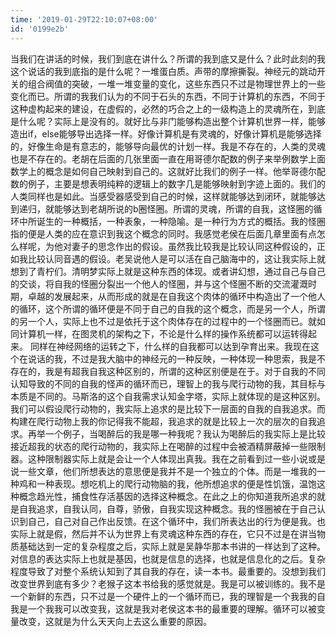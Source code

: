 ```yaml
---
time: '2019-01-29T22:10:07+08:00'
id: '0199e2b'
---
```


当我们在讲话的时候，我们到底在讲什么？所谓的我到底又是什么？此时此刻的我这个说话的我到底指的是什么呢？一堆蛋白质。声带的摩擦撕裂。神经元的跳动开关的组合阀值的突破，一堆一堆变量的变化，这些东西只不过是物理世界上的一些变化而已。所谓的我我们认为的不同于石头的东西，不同于计算机的东西，不同于这种虚构起来的建设，在虚假的，必然的巧合之上的一级构造上的灵魂所在，到底是什么呢？实际上是没有的。就好比与非门能够构造出整个计算机世界一样，能够造出if，else能够导出选择一样。好像计算机是有灵魂的，好像计算机是能够选择的，好像生命是有意志的，能够导向最优的计划一样。我是不存在的，人类的灵魂也是不存在的。老胡在后面的几张里面一直在用哥德尔配数的例子来举例数学上面数学上的概念是如何自己映射到自己的。这就好比我们的例子一样。他举哥德尔配数的例子，主要是想表明纯粹的逻辑上的数字几是能够映射到字迹上面的。我们的人类同样也是如此。当感受器感受到自己的时候，这样就能够达到闭环，就能够达到递归，就能够达到老胡所说的b圈怪圈。所谓的灵魂，所谓的自我，这怪圈的循环中所诞生的一种概括，一种表象，一种隐喻。是一种行为方式的概括。我的怪圈指的便是人类的应在意识到我这个概念的同时。我感觉老侯在后面几章里面有点怎么样呢，为他对妻子的思念作出的假设。虽然我比较我是比较认同这种假设的，正如我比较认同音遇的假设。老吴说他人是可以活在自己脑海中的，这让我实际上就想到了青柠们。清明梦实际上就是这种东西的体现。或者讲幻想，通过自己与自己的交谈，将自我的怪圈分裂出一个他人的怪圈，并与这个怪圈不断的交流灌溉时期，卓越的发展起来，从而形成的就是在自我这个肉体的循环中构造出了一个他人的循环，这个所谓的循环便是不同于自己的自我的这个概念，而是另一个人，所谓的另一个人，实际上也不过是依托于这个肉体存在的过程中的一个怪圈而已。就如同计算机一样，在图灵机的架构之下，不论是什么样的操作系统都可以运转得起来。 同样在神经网络的运转之下，什么样的自我都可以达到孕育出来。我现在这个在说话的我，不过是我大脑中的神经元的一种反映，一种体现一种思索，我是不存在的，我是有超我自我这种区别的，所谓的这种区别便是在于。对于自我的不同认知导致的不同的自我的怪声的循环而已，理智上的我与爬行动物的我，其目标与本质是不同的。马斯洛的这个自我需求认知金字塔，实际上就体现的是这种区别。我们可以假设爬行动物的，我实际上追求的是比较下一层面的自我的自我追求。而构建在爬行动物上我的你记得我不能超，我追求的就是比较上一次的层次的自我追求。再举一个例子，当喝醉后的我是哪一种我呢？我认为喝醉后的我实际上是比较接近超我的状态的爬行动物的，我实际上在喝醉的过程中会被酒精屏蔽掉一些限制器。这种限制器实际上就是会让一个人体现出真我。我在之前看到过一些小说或是说一些文章，他们所想表达的意思便是我并不是一个独立的个体。而是一堆我的一种鸡和一种表现。想吃机上的爬行动物脑的我，他所想追求的便是性饥饿，温饱这种概念趋光性，捕食性存活基因的选择这种概念。在此之上的你知道我所追求的就是自我追求，自我认同，自尊，骄傲，自我实现这种概念。我的怪圈被在于自己认识到自己，自己对自己作出反馈。在这个循环中，我们所表达出的行为便是我。也实际上就是假，然后并不认为世界上有灵魂这种东西的存在，它只不过是在讲当物质基础达到一定的复杂程度之后，实际上就是吴静华那本书讲的一样达到了这种。对信息的表达实际上也就是基因，也就是信息的选择，也就是信息化的之后。复杂程度导致了对整个系统认知到了其自我的存在，读一本书。最重要的。没想到我们改变世界到底有多少？老猴子这本书给我的感觉就是。我是可以被训练的。我不是一个新鲜的东西，只不过是一个硬件上的一个循环而已，我的理智是一个我我的自我是一个我我可以改变我，这就是我对老侯这本书的最重要的理解。循环可以被变量改变，这就是为什么天天向上去这么重要的原因。